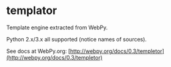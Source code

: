# templator
Template engine extracted from WebPy.

Python 2.x/3.x all supported (notice names of sources).

See docs at WebPy.org: [http://webpy.org/docs/0.3/templetor](http://webpy.org/docs/0.3/templetor)
